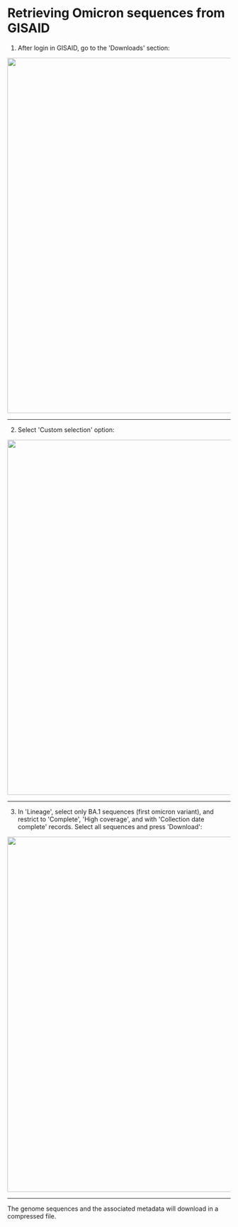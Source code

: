 # Retrieving Omicron sequences from GISAID

1. After login in GISAID, go to the 'Downloads' section:

<p align="center">
<img src="http://www.ub.edu/molevol/CG-MGG/downloads.png" width="800">
</p>

---

2. Select 'Custom selection' option:

<p align="center">
<img src="http://www.ub.edu/molevol/CG-MGG/custom.png)"  width="800">
</p>

---

3. In 'Lineage', select only BA.1 sequences (first omicron variant), and restrict to 'Complete', 'High coverage', and with 'Collection date complete' records. Select all sequences and press 'Download':

<p align="center">
<img src="http://www.ub.edu/molevol/CG-MGG/selection.png"  width="800">
</p>

---

The genome sequences and the associated metadata will download in a compressed file. 
